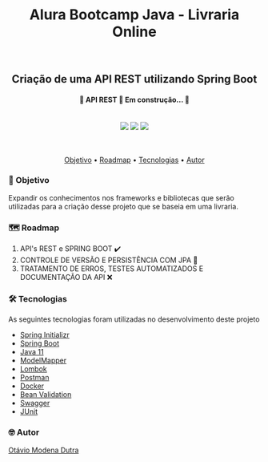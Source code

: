 <h1 align="center"> Alura Bootcamp Java - Livraria Online </h1>
<br>
<h2 align="center"> Criação de uma API REST utilizando Spring Boot </h2>
<h4 align="center"> 
	🚧  API REST 🛑 Em construção...  🚧
</h4>
<br>
<body>
  
  <div align="center">
    <img src="https://img.shields.io/github/issues/dutraotavio/livraria-online?style=for-the-badge" /> 
    <img src="https://img.shields.io/github/forks/dutraotavio/livraria-online?style=for-the-badge" />
    <img src="https://img.shields.io/github/stars/dutraotavio/livraria-online?style=for-the-badge" />
  </div>
  <br>
  <br>
  <p align="center">
    <a href="#objetivo">Objetivo</a> •
    <a href="#roadmap">Roadmap</a> • 
    <a href="#tecnologias">Tecnologias</a> • 
    <a href="#autor">Autor</a>
  </p>
  
  <h3>🚀 Objetivo</h3>
  <p>Expandir os conhecimentos nos frameworks e bibliotecas que serão utilizadas para a criação desse projeto que se baseia em uma livraria.</p>
  
  <h3>🗺️ Roadmap</h3>
  <ol>
    <li>API's REST e SPRING BOOT ✔️</li>
    <li>CONTROLE DE VERSÃO E PERSISTÊNCIA COM JPA 🚧</li>
    <li>TRATAMENTO DE ERROS, TESTES AUTOMATIZADOS E DOCUMENTAÇÃO DA API ❌</li>
  </ol>
  
  <h3>🛠️ Tecnologias</h3>
	<p> As seguintes tecnologias foram utilizadas no desenvolvimento deste projeto </p>
    <ul>
      	<li><a href="https://start.spring.io/"> Spring Initializr </a> </li>
      	<li><a href="https://spring.io/projects/spring-boot"> Spring Boot </a> </li>
      	<li><a href="https://docs.oracle.com/en/java/javase/11/"> Java 11 </a> </li>
      	<li><a href="http://modelmapper.org/"> ModelMapper </a> </li>
      	<li><a href="https://projectlombok.org/"> Lombok </a> </li>
      	<li><a href="https://www.postman.com/"> Postman </a> </li>
      	<li><a href="https://www.docker.com/"> Docker </a> </li>
	<li><a href="https://beanvalidation.org/"> Bean Validation </a> </li>
	<li><a href="https://swagger.io/"> Swagger </a> </li>
	<li><a href="https://junit.org/junit5/"> JUnit </a> </li>
    </ul>
  
  <h3>🤓 Autor</h3>
  
  <a href="https://www.linkedin.com/in/otaviodutra/"> Otávio Modena Dutra </a>

</body>
